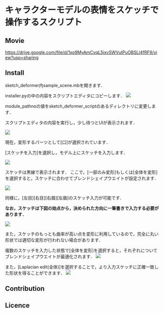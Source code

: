 キャラクターモデルの表情をスケッチで操作するスクリプト
====

## Movie
https://drive.google.com/file/d/1xo9MyAmCvqL5ixvSWVuIPuOBSLl4fRF9/view?usp=sharing

## Install
sketch_deformer内sample_scene.mbを開きます．

installer.pyの中の内容をスクリプトエディタにコピーします．
![](https://i.imgur.com/bB7ec3w.png)

module_pathnoの値をsketch_deformer_scriptのあるディレクトリに変更します．

スクリプトエディタの内容を実行し，少し待つとUIが表示されます．

![](https://i.imgur.com/q9CzKZC.png)

現在，変形するパーツとして[口]が選択されています．

[スケッチを入力]を選択し，モデル上にスケッチを入力します．

![](https://i.imgur.com/Q4WHGn8.png)

スケッチは黒線で表示されます．
ここで，[一部のみ変形]もしくは[全体を変形]を選択すると，スケッチに合わせてブレンドシェイプウエイトが設定されます．

![](https://i.imgur.com/T9MNuKv.png)

同様に，[左目][右目][右眉][左眉]のスケッチ入力が可能です．

**なお，スケッチは下図の始点から，決められた方向に一筆書きで入力する必要があります．**

![](https://i.imgur.com/NCXbmYe.png)

また，スケッチのもっとも曲率が高い点を変形に利用しているので，完全に丸い形状では適切な変形が行われない場合があります．

複数のスケッチを入力した状態で[全体を変形]を選択すると，それぞれについてブレンドシェイプウエイトが最適化されます．
![](https://i.imgur.com/U8cdRTr.png)


また，[Laplacian edit(全体)]を選択することで，より入力スケッチに正確一致した形状を得ることができます．
![](https://i.imgur.com/KC40PUp.png)



## Contribution

## Licence
